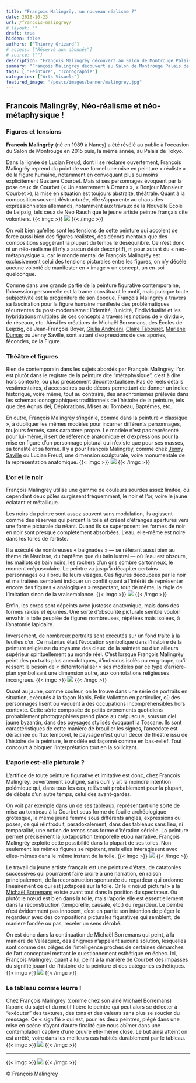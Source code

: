 ```yaml
---
title: "François Malingrëy, un nouveau réalisme ?"
date: 2018-10-23
url: /francois-malingrey/
# layout: ""
draft: true
hidden: false
authors: ["Thierry Grizard"]
# access: ["Réservé aux abonnés"]
# source: [""]
description: "François Malingrëy découvert au Salon de Montrouge Palais de Tokyo en 2015 reprend avec ironie le flambeau du réalisme tout du moins du point de vue formel"
summary: "François Malingrëy découvert au Salon de Montrouge Palais de Tokyo en 2015 reprend avec ironie le flambeau du réalisme tout du moins du point de vue formel"
tags: [ "Peinture", "Iconographie"]
categories: ["Arts Visuels"]
featured_image: "/posts/images/banner/malingrey.jpg"
---
```

## Francois Malingrëy, Néo-réalisme et néo-métaphysique !

### Figures et tensions

**François Malingrëy** (né en 1989 à Nancy) a été révélé au public à l’occasion du Salon de Montrouge en 2015 puis, la même année, au Palais de Tokyo.

Dans la lignée de Lucian Freud, dont il se réclame ouvertement, François Malingrëy reprend du point de vue formel une mise en peinture « réaliste » de la figure humaine, notamment en convoquant plus ou moins explicitement Gustave Courbet. Mais si ses personnages évoquent par la pose ceux de Courbet (« Un enterrement à Ornans », « Bonjour Monsieur Courbet »), la mise en situation est toujours abstraite, théâtrale. Quant à la composition souvent déstructurée, elle s’apparente au chaos des expressionnistes allemands, notamment aux travaux de la Nouvelle École de Leipzig, tels ceux de Neo Rauch que le jeune artiste peintre français cite volontiers.
{{< imgc >}}
![](/posts/images/malingrey/francois-malingreypaintingneo-realismcourbetpalais-de-tokyoparis.jpg)
{{< /imgc >}}

On voit bien qu’elles sont les tensions de cette peinture qui accolent de force aussi bien des figures réalistes, des décors mentaux que des compositions suggérant la plupart du temps le déséquilibre. Ce n’est donc ni un néo-réalisme (il n’y a aucun désir descriptif), ni pour autant du « néo-métaphysique », car le monde mental de François Malingrëy est exclusivement celui des tensions picturales entre les figures, on n’y décèle aucune volonté de manifester en « image » un concept, un en-soi quelconque.

Comme dans une grande partie de la peinture figurative contemporaine, l’obsession personnelle est la trame constituant le motif, mais puisque toute subjectivité est la progéniture de son époque, François Malingrëy à travers sa fascination pour la figure humaine manifeste des problématiques récurrentes du post-modernisme : l’identité, l’unicité, l’individualité et les hybridations multiples de ces concepts à travers les notions de « dividu », de réseaux, etc. Ainsi les créations de Michaël Borremans, des Écoles de Leipzig, de Jean-François Boyer, [Giulia Andreani](/giulia-andreani-mythes-et-histoire/), [Claire Tabouret](/claire-tabouret-avignon/), [Marlene Dumas](/marlene-dumas-figure-et-figures/) ou Jenny Saville, sont autant d’expressions de ces apories, fécondes, de la Figure.

### Théâtre et figures

Rien de contemporain dans les sujets abordés par François Malingrëy, l’on est plutôt dans le registre de la peinture dite “métaphysique”, c’est à dire hors contexte, ou plus précisément décontextualisée. Pas de réels détails vestimentaires, d’accessoires ou de décors permettant de donner un indice historique, voire même, tout au contraire, des anachronismes prélevés dans les schémas iconographiques traditionnels de l’histoire de la peinture, tels que des Agnus dei, Déplorations, Mises au Tombeau, Baptêmes, etc.

En outre, François Malingrëy s’ingénie, comme dans la peinture « classique », à dupliquer les mêmes modèles pour incarner différents personnages, toujours fermés, sans caractère propre. Le modèle n’est pas représenté pour lui-même, il sert de référence anatomique et d’expressions pour la mise en figure d’un personnage pictural qui n’existe que pour ses masses, sa tonalité et sa forme. Il y a pour François Malingrëy, comme chez [Jenny Saville](/jenny-saville/) ou Lucian Freud, une dimension sculpturale, voire monumentale de la représentation anatomique.
{{< imgc >}}
![](/posts/images/malingrey/francois-malingrey_painting.jpg)
{{< /imgc >}}

### L’or et le noir

François Malingrëy utilise une gamme de couleurs sourdes assez limitée, où cependant deux pôles surgissent fréquemment, le noir et l’or, voire le jaune éclatant et métallique.

Les noirs du peintre sont assez souvent sans modulation, ils agissent comme des réserves qui percent la toile et créent d’étranges apertures vers une forme picturale du néant. Quand ils se superposent les formes de noir en noir sont presque complètement absorbées. L’eau, elle-même est noire dans les toiles de l’artiste.

Il a exécuté de nombreuses « baignades » — se référant aussi bien au thème de Narcisse, du baptême que du bain lustral — où l’eau est obscure, les maillots de bain noirs, les rochers d’un gris sombre cartonneux, le moment crépusculaire. Le peintre va jusqu’à décapiter certains personnages ou il brouille leurs visages. Ces figures découpées par le noir et maltraitées semblent indiquer un conflit quant à l’intérêt de représenter encore des figures « analogiques » respectant, tout de même, la règle de l’imitation sinon de la vraisemblance.
{{< imgc >}}
![](/posts/images/malingrey/francois-malingrey_painting_baignade_narcisse.jpg) 
{{< /imgc >}}

Enfin, les corps sont dépeints avec justesse anatomique, mais dans des formes raides et épurées. Une sorte d’obscurité picturale semble vouloir envahir la toile peuplée de figures nombreuses, répétées mais isolées, à l’anatomie lapidaire.

Inversement, de nombreux portraits sont exécutés sur un fond traité à la feuilles d’or. Ce matériau était l’évocation symbolique dans l’histoire de la peinture religieuse du royaume des cieux, de la sainteté ou d’un ailleurs supérieur spirituellement au monde réel. C’est lorsque François Malingrëy peint des portraits plus anecdotiques, d’individus isolés ou en groupe, qu’il ressent le besoin de « déterritorialiser » ses modèles par ce type d’arrière-plan symbolisant une dimension autre, aux connotations religieuses incongrues.
{{< imgc >}}
![](/posts/images/malingrey/francois-malingrey_painting_gold_heaven.jpg)
{{< /imgc >}}

Quant au jaune, comme couleur, on le trouve dans une série de portraits en situation, exécutés à la façon Nabis, Felix Vallotton en particulier, où des personnages lisent ou vaquent à des occupations incompréhensibles hors contexte. Cette série composée de petits événements quotidiens probablement photographiées prend place au crépuscule, sous un ciel jaune byzantin, dans des paysages stylisés évoquant la Toscane. Ils sont caractéristiques de cette manière de brouiller les signes, l’anecdote est déracinée du flux temporel, le paysage n’est qu’un décor de théâtre issu de l’histoire de la peinture, le modèle est façonné comme en bas-relief. Tout concourt à bloquer l’interprétation tout en la sollicitant.

### L’aporie est-elle picturale ?

L’artifice de toute peinture figurative et imitative est donc, chez François Malingrëy, ouvertement souligné, sans qu’il y ait la moindre intention polémique qui, dans tous les cas, relèverait probablement pour la plupart, de débats d’un autre temps, celui des avant-gardes.

On voit par exemple dans un de ses tableaux, représentant une sorte de mise au tombeau à la Courbet sous forme de fouille archéologique grotesque, la même jeune femme sous différents angles, expressions ou poses, ce qui réintroduit, paradoxalement, dans des tableaux sans lieu, ni temporalité, une notion de temps sous forme d’itération sérielle. La peinture permet précisément la juxtaposition temporelle et/ou narrative. François Malingrëy exploite cette possibilité dans la plupart de ses toiles. Non seulement les mêmes figures se répètent, mais elles interagissent avec elles-mêmes dans le même instant de la toile.
{{< imgc >}}
![](/posts/images/malingrey/francois-malingrey_painting-6.jpg)
{{< /imgc >}}

Le travail du jeune artiste français est une peinture d’états, de catatonies successives qui pourraient faire croire à une narration, en raison principalement, de la reconstruction spontanée du regardeur qui ordonne linéairement ce qui est juxtaposé sur la toile. Or le « nœud pictural » à la [Michaël Borremans](/michael-borremans/) existe avant tout dans la position du spectateur. Ou plutôt le nœud est bien dans la toile, mais l’aporie elle est essentiellement dans la reconstruction (temporelle, causale, etc.) du regardeur. Le peintre n’est évidemment pas innocent, c’est en partie son intention de piéger le regardeur avec des compositions picturales figuratives qui semblent, de manière fondée ou pas, receler un sens dérobé.

On est donc dans la continuation de Michaël Borremans qui peint, à la manière de Velázquez, des énigmes n’appelant aucune solution, lesquelles sont comme des pièges de l’intelligence proches de certaines démarches de l’art conceptuel mettant le questionnement esthétique en échec. Ici, François Malingrëy, quant à lui, peint à la manière de Courbet des impasses du signifié jouant de l’histoire de la peinture et des catégories esthétiques.
{{< imgc >}}
![](/posts/images/malingrey/francois-malingrey_painting-7.jpg)
{{< /imgc >}}

### Le tableau comme leurre !

Chez François Malingrëy (comme chez son aîné Michaël Borremans) l’aporie du sujet et du motif libère le peintre qui peut alors se délecter à “exécuter” des textures, des tons et des valeurs sans plus se soucier du message. Ce « signifié » qui est, pour les deux peintres, piégé dans une mise en scène n’ayant d’autre finalité que nous abîmer dans une contemplation captive d’une œuvre elle-même close. Le but ainsi atteint on est arrêté, voire dans les meilleurs cas habités durablement par le tableau.
{{< imgc >}}
![](/posts/images/malingrey/francois-malingrey_painting-9.jpg)
{{< /imgc >}}

---
{{< imgc >}}
![](/posts/images/malingrey/francois-malingreypaintingneo-realismcourbetpalais-de-tokyoparis2015exhibtionindd.jpg) 
{{< /imgc >}}
 

© François Malingrey
